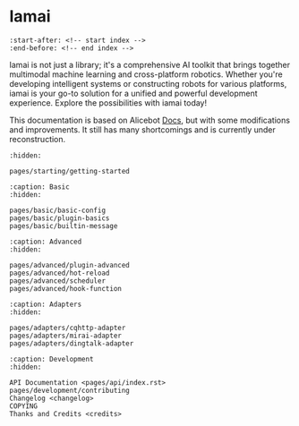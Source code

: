 # Iamai

```{include} ../README.md
:start-after: <!-- start index -->
:end-before: <!-- end index -->
```
Iamai is not just a library; it's a comprehensive AI toolkit that brings together multimodal machine learning and cross-platform robotics. Whether you're developing intelligent systems or constructing robots for various platforms, iamai is your go-to solution for a unified and powerful development experience. Explore the possibilities with iamai today!

This documentation is based on Alicebot [Docs](https://docs.alicebot.dev), but with some modifications and improvements. It still has many shortcomings and is currently under reconstruction.

```{toctree}
:hidden:

pages/starting/getting-started
```

```{toctree}
:caption: Basic
:hidden:

pages/basic/basic-config
pages/basic/plugin-basics
pages/basic/builtin-message
```

```{toctree}
:caption: Advanced
:hidden:

pages/advanced/plugin-advanced
pages/advanced/hot-reload
pages/advanced/scheduler
pages/advanced/hook-function
```

```{toctree}
:caption: Adapters
:hidden:

pages/adapters/cqhttp-adapter
pages/adapters/mirai-adapter
pages/adapters/dingtalk-adapter
```

```{toctree}
:caption: Development
:hidden:

API Documentation <pages/api/index.rst>
pages/development/contributing
Changelog <changelog>
COPYING
Thanks and Credits <credits>
```